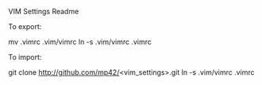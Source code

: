 VIM Settings Readme

To export:

mv .vimrc .vim/vimrc
ln -s .vim/vimrc .vimrc

To import:

git clone http://github.com/mp42/<vim_settings>.git
ln -s .vim/vimrc .vimrc
